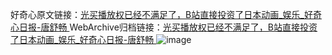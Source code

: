 好奇心原文链接：[光买播放权已经不满足了，B站直接投资了日本动画_娱乐_好奇心日报-唐舒畅 ](https://www.qdaily.com/articles/11388.html)
WebArchive归档链接：[光买播放权已经不满足了，B站直接投资了日本动画_娱乐_好奇心日报-唐舒畅 ](http://web.archive.org/web/20180926201638/http://www.qdaily.com:80/articles/11388.html)
![image](http://ww3.sinaimg.cn/large/007d5XDply1g3wh0ll3x1j30u036qb29)